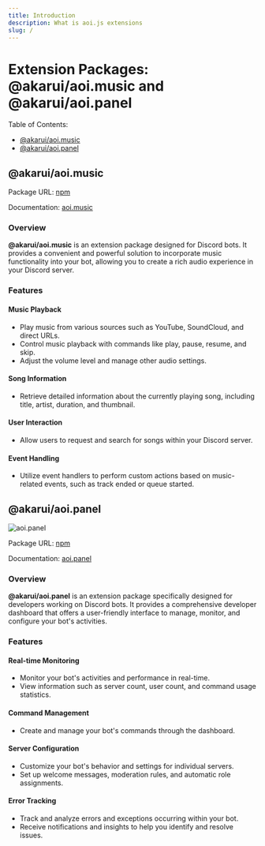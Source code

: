 ```yaml
---
title: Introduction
description: What is aoi.js extensions 
slug: /
---
```


# Extension Packages: @akarui/aoi.music and @akarui/aoi.panel

Table of Contents:
- [@akarui/aoi.music](#akaruiaoimusic)
- [@akarui/aoi.panel](#akaruiaoipanel)

## @akarui/aoi.music

Package URL: [npm](https://www.npmjs.com/package/@akarui/aoi.music)

Documentation: [aoi.music](../aoi.music/1introduction.md)

### Overview
**@akarui/aoi.music** is an extension package designed for Discord bots. It provides a convenient and powerful solution to incorporate music functionality into your bot, allowing you to create a rich audio experience in your Discord server.

### Features

#### Music Playback
- Play music from various sources such as YouTube, SoundCloud, and direct URLs.
- Control music playback with commands like play, pause, resume, and skip.
- Adjust the volume level and manage other audio settings.

#### Song Information
- Retrieve detailed information about the currently playing song, including title, artist, duration, and thumbnail.

#### User Interaction
- Allow users to request and search for songs within your Discord server.

#### Event Handling
- Utilize event handlers to perform custom actions based on music-related events, such as track ended or queue started.

## @akarui/aoi.panel

![aoi.panel](https://raw.githubusercontent.com/aoijs/website/main/assets/images/aoipanel-banner.png)

Package URL: [npm](https://www.npmjs.com/package/@akarui/aoi.panel)

Documentation: [aoi.panel](../aoi.panel/1introduction.md)

### Overview
**@akarui/aoi.panel** is an extension package specifically designed for developers working on Discord bots. It provides a comprehensive developer dashboard that offers a user-friendly interface to manage, monitor, and configure your bot's activities.

### Features

#### Real-time Monitoring
- Monitor your bot's activities and performance in real-time.
- View information such as server count, user count, and command usage statistics.

#### Command Management
- Create and manage your bot's commands through the dashboard.

#### Server Configuration
- Customize your bot's behavior and settings for individual servers.
- Set up welcome messages, moderation rules, and automatic role assignments.

#### Error Tracking
- Track and analyze errors and exceptions occurring within your bot.
- Receive notifications and insights to help you identify and resolve issues.